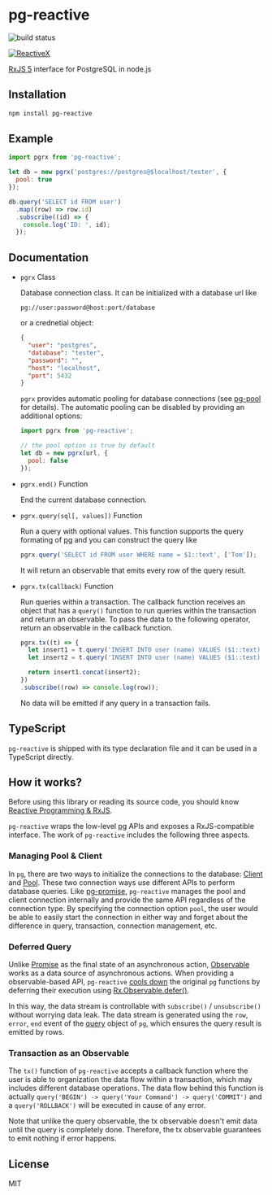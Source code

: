 # pg-reactive

![build status](https://travis-ci.org/haoliangyu/pg-reactive.svg?branch=master)

[![ReactiveX](http://reactivex.io/assets/Rx_Logo_S.png)](http://reactivex.io/)

[RxJS 5](http://reactivex.io/) interface for PostgreSQL in node.js


## Installation


``` bash
npm install pg-reactive
```

## Example

``` javascript
import pgrx from 'pg-reactive';

let db = new pgrx('postgres://postgres@$localhost/tester', {
  pool: true
});

db.query('SELECT id FROM user')
  .map((row) => row.id)
  .subscribe((id) => {
    console.log('ID: ', id);
  });
```

## Documentation

* `pgrx` Class

  Database connection class. It can be initialized with a database url like

  ```
  pg://user:password@host:port/database
  ```

  or a crednetial object:

  ``` json
  {
    "user": "postgres",
    "database": "tester",
    "password": "",
    "host": "localhost",
    "port": 5432
  }
  ```

  `pgrx` provides automatic pooling for database connections (see [pg-pool](https://github.com/brianc/node-pg-pool) for details). The automatic pooling can be disabled by providing an additional options:

  ``` javascript
  import pgrx from 'pg-reactive';

  // the pool option is true by default
  let db = new pgrx(url, {
    pool: false
  });
  ```

* `pgrx.end()` Function

  End the current database connection.

* `pgrx.query(sql[, values])` Function

  Run a query with optional values. This function supports the query formating of [pg](https://github.com/brianc/node-postgres/wiki/Client#parameterized-queries) and you can construct the query like

  ``` javascript
  pgrx.query('SELECT id FROM user WHERE name = $1::text', ['Tom']);
  ```

  It will return an observable that emits every row of the query result.

* `pgrx.tx(callback)` Function

  Run queries within a transaction. The callback function receives an object that has a `query()` function to run queries within the transaction and return an observable. To pass the data to the following operator, return an observable in the callback function.

  ``` javascript
  pgrx.tx((t) => {
    let insert1 = t.query('INSERT INTO user (name) VALUES ($1::text) RETURNING id;', ['Tom']);
    let insert2 = t.query('INSERT INTO user (name) VALUES ($1::text) RETURNING id;', ['Joe']);

    return insert1.concat(insert2);
  })
  .subscribe((row) => console.log(row));
  ```

  No data will be emitted if any query in a transaction fails.

## TypeScript

`pg-reactive` is shipped with its type declaration file and it can be used in a TypeScript directly.

## How it works?

Before using this library or reading its source code, you should know [Reactive Programming & RxJS](http://reactivex.io/intro.html).

`pg-reactive` wraps the low-level [pg](https://github.com/haoliangyu/pg-reactive) APIs and exposes a RxJS-compatible interface. The work of `pg-reactive` includes the following three aspects.

### Managing Pool & Client

In `pg`, there are two ways to initialize the connections to the database: [Client](https://node-postgres.com/features/connecting) and [Pool](https://node-postgres.com/features/pooling). These two connection ways use different APIs to perform database queries. Like [pg-promise](https://github.com/vitaly-t/pg-promise), `pg-reactive` manages the pool and client connection internally and provide the same API regardless of the connection type. By specifying the connection option `pool`, the user would be able to easily start the connection in either way and forget about the difference in query, transaction, connection management, etc.

### Deferred Query

Unlike [Promise](https://developer.mozilla.org/en-US/docs/Web/JavaScript/Reference/Global_Objects/Promise) as the final state of an asynchronous action, [Observable](http://reactivex.io/documentation/observable.html) works as a data source of asynchronous actions. When providing a observable-based API, `pg-reactive` [cools down](https://stackoverflow.com/questions/32190445/hot-and-cold-observables-are-there-hot-and-cold-operators) the original `pg` functions by deferring their execution using [Rx.Observable.defer()](http://reactivex.io/rxjs/class/es6/Observable.js~Observable.html#static-method-defer).

In this way, the data stream is controllable with `subscribe()` / `unsubscribe()` without worrying data leak. The data stream is generated using the `row`, `error`, `end` event of the [query](https://github.com/brianc/node-postgres/wiki/Client#events) object of `pg`, which ensures the query result is emitted by rows.

### Transaction as an Observable

The `tx()` function of `pg-reactive` accepts a callback function where the user is able to organization the data flow within a transaction, which may includes different database operations. The data flow behind this function is actually `query('BEGIN') -> query('Your Command') -> query('COMMIT')` and a `query('ROLLBACK')` will be executed in cause of any error.

Note that unlike the query observable, the tx observable doesn't emit data until the query is completely done. Therefore, the tx observable guarantees to emit nothing if error happens.

## License

MIT
